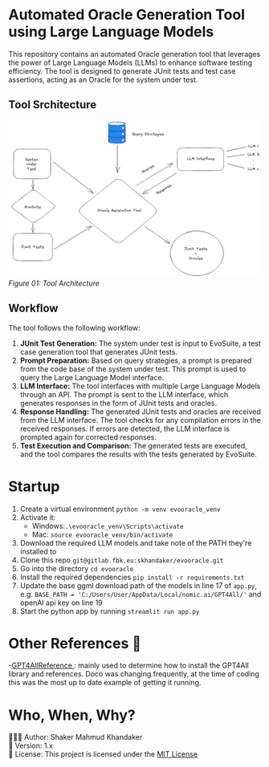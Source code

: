 # Automated Oracle Generation Tool using Large Language Models
This repository contains an automated Oracle generation tool that leverages the power of Large Language Models (LLMs) to enhance software testing efficiency. The tool is designed to generate JUnit tests and test case assertions, acting as an Oracle for the system under test.

## Tool Srchitecture
![alt text](resources/architecture.png)
*Figure 01: Tool Architecture*

## Workflow
The tool follows the following workflow:

1. **JUnit Test Generation:** The system under test is input to EvoSuite, a test case generation tool that generates JUnit tests.
2. **Prompt Preparation:** Based on query strategies, a prompt is prepared from the code base of the system under test. This prompt is used to query the Large Language Model interface.
3. **LLM Interface:** The tool interfaces with multiple Large Language Models through an API. The prompt is sent to the LLM interface, which generates responses in the form of JUnit tests and oracles.
4. **Response Handling:** The generated JUnit tests and oracles are received from the LLM interface. The tool checks for any compilation errors in the received responses. If errors are detected, the LLM interface is prompted again for corrected responses.
5. **Test Execution and Comparison:** The generated tests are executed, and the tool compares the results with the tests generated by EvoSuite.

# Startup
1. Create a virtual environment `python -m venv evooracle_venv`
2. Activate it: 
   - Windows:`.\evooracle_venv\Scripts\activate`
   - Mac: `source evooracle_venv/bin/activate`
3. Download the required LLM models and take note of the PATH they're installed to
5. Clone this repo `git@gitlab.fbk.eu:skhandaker/evooracle.git`
6. Go into the directory `cd evooracle`
7. Install the required dependencies `pip install -r requirements.txt`
8. Update the base ggml download path of the models in line 17 of `app.py`, e.g. `BASE_PATH = 'C:/Users/User/AppData/Local/nomic.ai/GPT4All/'` and openAI api key on line 19
9. Start the python app by running `streamlit run app.py`

# Other References 🔗
<p>-<a href="https://github.com/nomic-ai/gpt4all/tree/main">GPT4AllReference
</a>: mainly used to determine how to install the GPT4All library and references. Doco was changing frequently, at the time of coding this was the most up to date example of getting it running.</p>

# Who, When, Why?
👨🏾‍💻 Author: Shaker Mahmud Khandaker <br />
📅 Version: 1.x<br />
📜 License: This project is licensed under the <a href="https://opensource.org/license/mit/"> MIT License
</a> </br>

